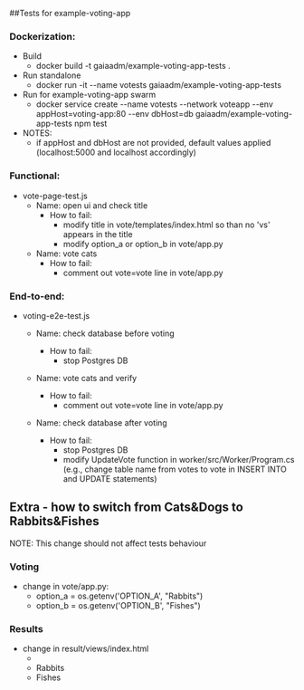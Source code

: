 ##Tests for example-voting-app

### Dockerization:
- Build
  - docker build -t gaiaadm/example-voting-app-tests .
- Run standalone
  - docker run -it --name votests  gaiaadm/example-voting-app-tests
- Run for example-voting-app swarm
  - docker service create --name votests --network voteapp --env appHost=voting-app:80 --env dbHost=db gaiaadm/example-voting-app-tests npm test
- NOTES:
  - if appHost and dbHost are not provided, default values applied (localhost:5000 and localhost accordingly)


### Functional:
- vote-page-test.js
  - Name: open ui and check title
    - How to fail:
      - modify title in vote/templates/index.html so than no 'vs' appears in the title
      - modify option_a or option_b in vote/app.py
  - Name: vote cats
    - How to fail:
      - comment out vote=vote line in vote/app.py

### End-to-end:
- voting-e2e-test.js
  - Name: check database before voting
    - How to fail:
      - stop Postgres DB
  - Name: vote cats and verify
    - How to fail:
      - comment out vote=vote line in vote/app.py

  - Name: check database after voting
    - How to fail:
      - stop Postgres DB
      - modify UpdateVote function in worker/src/Worker/Program.cs (e.g., change table name from votes to vote in INSERT INTO and UPDATE statements)



## Extra - how to switch from Cats&Dogs to Rabbits&Fishes
NOTE: This change should not affect tests behaviour

### Voting
- change in vote/app.py:
  - option_a = os.getenv('OPTION_A', "Rabbits")
  - option_b = os.getenv('OPTION_B', "Fishes")

### Results
- change in result/views/index.html
  - <title>Rabbits vs Fishes -- Result</title>
  - <div class="label">Rabbits</div>
  - <div class="label">Fishes</div>
